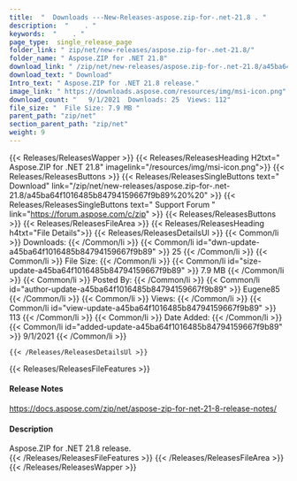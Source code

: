 ```yaml
---
title:  "  Downloads ---New-Releases-aspose.zip-for-.net-21.8 . " 
description:  "    . " 
keywords:  "    . " 
page_type:  single_release_page
folder_link: " zip/net/new-releases/aspose.zip-for-.net-21.8/"
folder_name: " Aspose.ZIP for .NET 21.8"
download_link: " /zip/net/new-releases/aspose.zip-for-.net-21.8/a45ba64f1016485b84794159667f9b89"
download_text: " Download"
Intro_text: " Aspose.ZIP for .NET 21.8 release."
image_link: " https://downloads.aspose.com/resources/img/msi-icon.png"
download_count: "   9/1/2021  Downloads: 25  Views: 112"
file_size: "  File Size: 7.9 MB "
parent_path: "zip/net"
section_parent_path: "zip/net"
weight: 9 
---
```


{{< Releases/ReleasesWapper >}}
  {{< Releases/ReleasesHeading H2txt=" Aspose.ZIP for .NET 21.8" imagelink="/resources/img/msi-icon.png">}}
  {{< Releases/ReleasesButtons >}}
    {{< Releases/ReleasesSingleButtons text=" Download" link="/zip/net/new-releases/aspose.zip-for-.net-21.8/a45ba64f1016485b84794159667f9b89%20%20" >}}
    {{< Releases/ReleasesSingleButtons text=" Support Forum " link="https://forum.aspose.com/c/zip" >}}
  {{< Releases/ReleasesButtons >}}
  {{< Releases/ReleasesFileArea >}}
    {{< Releases/ReleasesHeading h4txt="File Details">}}
    {{< Releases/ReleasesDetailsUl >}}
            {{< Common/li  >}} Downloads: {{< /Common/li >}} 
      {{< Common/li id="dwn-update-a45ba64f1016485b84794159667f9b89" >}} 25 {{< /Common/li >}} 
      {{< Common/li  >}} File Size: {{< /Common/li >}} 
      {{< Common/li id="size-update-a45ba64f1016485b84794159667f9b89" >}} 7.9 MB {{< /Common/li >}} 
      {{< Common/li  >}} Posted By: {{< /Common/li >}} 
      {{< Common/li id="author-update-a45ba64f1016485b84794159667f9b89" >}} Eugene85 {{< /Common/li >}} 
      {{< Common/li  >}} Views: {{< /Common/li >}} 
      {{< Common/li id="view-update-a45ba64f1016485b84794159667f9b89" >}} 113 {{< /Common/li >}} 
      {{< Common/li  >}} Date Added: {{< /Common/li >}} 
      {{< Common/li id="added-update-a45ba64f1016485b84794159667f9b89" >}} 9/1/2021 {{< /Common/li >}} 

    {{< /Releases/ReleasesDetailsUl >}}

  {{< Releases/ReleasesFileFeatures >}}
      <h4>Release Notes</h4><div><a href="https://docs.aspose.com/zip/net/aspose-zip-for-net-21-8-release-notes/">https://docs.aspose.com/zip/net/aspose-zip-for-net-21-8-release-notes/</a></div><h4>Description</h4><div class="HTMLDescription">Aspose.ZIP for .NET 21.8 release.</div>
  {{< /Releases/ReleasesFileFeatures >}}
 {{< /Releases/ReleasesFileArea >}}
{{< /Releases/ReleasesWapper >}}


